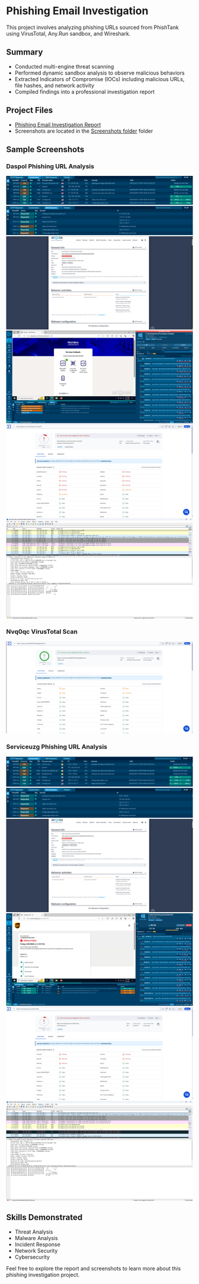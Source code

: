 # Phishing Email Investigation

This project involves analyzing phishing URLs sourced from PhishTank using VirusTotal, Any.Run sandbox, and Wireshark.

## Summary
- Conducted multi-engine threat scanning  
- Performed dynamic sandbox analysis to observe malicious behaviors  
- Extracted Indicators of Compromise (IOCs) including malicious URLs, file hashes, and network activity  
- Compiled findings into a professional investigation report  

## Project Files
- [Phishing Email Investigation Report](Phishing_Email_Investigation_Report.pdf)  
- Screenshots are located in the  [Screenshots folder](screenshots) folder  

## Sample Screenshots

### Daspol Phishing URL Analysis
![Daspol Connections](screenshots/Daspol_Connections.png)  
![Daspol DNS Requests](screenshots/Daspol_DNS_Requests.png)  
![Daspol Dynamic Analysis](screenshots/Daspol_Dynamic_Analysis.png)  
![Daspol Overview](screenshots/Daspol_Overview.png)  
![Daspol VirusTotal Scan Results](screenshots/Daspol_VirusTotal_Scan_Results.png)  
![Daspol Wireshark DNS Request Capture](screenshots/Daspol_Wireshark_DNS_Request_Capture.png)  

### Nvq0qc VirusTotal Scan
![Nvq0qc VirusTotal Scan Results](screenshots/Nvq0qc_VirusTotal_Scan_Results.png)  

### Serviceuzg Phishing URL Analysis
![Serviceuzg Connections](screenshots/Serviceuzg_Connections.png)  
![Serviceuzg DNS Requests](screenshots/Serviceuzg_DNS_Requests.png)  
![Serviceuzg Dynamic Analysis](screenshots/Serviceuzg_Dynamic_Analysis.png)  
![Serviceuzg Overview](screenshots/Serviceuzg_Overview.png)  
![Serviceuzg VirusTotal Scan Results](screenshots/Serviceuzg_VirusTotal_Scan_Results.png)  
![Serviceuzg Wireshark DNS Request Capture](screenshots/Serviceuzg_Wireshark_DNS_Request_Capture.png)  

## Skills Demonstrated
- Threat Analysis  
- Malware Analysis  
- Incident Response  
- Network Security  
- Cybersecurity  

Feel free to explore the report and screenshots to learn more about this phishing investigation project.

